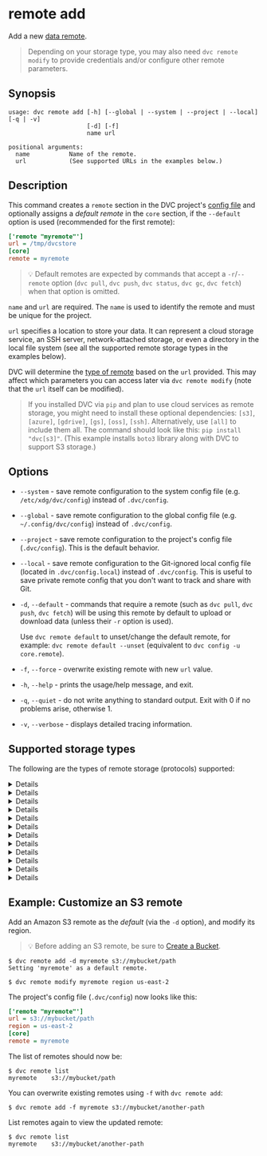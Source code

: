 # remote add

Add a new [data remote](/doc/command-reference/remote).

> Depending on your storage type, you may also need `dvc remote modify` to
> provide credentials and/or configure other remote parameters.

## Synopsis

```usage
usage: dvc remote add [-h] [--global | --system | --project | --local] [-q | -v]
                      [-d] [-f]
                      name url

positional arguments:
  name           Name of the remote.
  url            (See supported URLs in the examples below.)
```

## Description

This command creates a `remote` section in the <abbr>DVC project</abbr>'s
[config file](/doc/command-reference/config) and optionally assigns a _default
remote_ in the `core` section, if the `--default` option is used (recommended
for the first remote):

```ini
['remote "myremote"']
url = /tmp/dvcstore
[core]
remote = myremote
```

> 💡 Default remotes are expected by commands that accept a `-r`/`--remote`
> option (`dvc pull`, `dvc push`, `dvc status`, `dvc gc`, `dvc fetch`) when that
> option is omitted.

`name` and `url` are required. The `name` is used to identify the remote and
must be unique for the project.

`url` specifies a location to store your data. It can represent a cloud storage
service, an SSH server, network-attached storage, or even a directory in the
local file system (see all the supported remote storage types in the examples
below).

DVC will determine the [type of remote](#supported-storage-types) based on the
`url` provided. This may affect which parameters you can access later via
`dvc remote modify` (note that the `url` itself can be modified).

> If you installed DVC via `pip` and plan to use cloud services as remote
> storage, you might need to install these optional dependencies: `[s3]`,
> `[azure]`, `[gdrive]`, `[gs]`, `[oss]`, `[ssh]`. Alternatively, use `[all]` to
> include them all. The command should look like this: `pip install "dvc[s3]"`.
> (This example installs `boto3` library along with DVC to support S3 storage.)

## Options

- `--system` - save remote configuration to the system config file (e.g.
  `/etc/xdg/dvc/config`) instead of `.dvc/config`.

- `--global` - save remote configuration to the global config file (e.g.
  `~/.config/dvc/config`) instead of `.dvc/config`.

- `--project` - save remote configuration to the project's config file
  (`.dvc/config`). This is the default behavior.

- `--local` - save remote configuration to the Git-ignored local config file
  (located in `.dvc/config.local`) instead of `.dvc/config`. This is useful to
  save private remote config that you don't want to track and share with Git.

- `-d`, `--default` - commands that require a remote (such as `dvc pull`,
  `dvc push`, `dvc fetch`) will be using this remote by default to upload or
  download data (unless their `-r` option is used).

  Use `dvc remote default` to unset/change the default remote, for example:
  `dvc remote default --unset` (equivalent to `dvc config -u core.remote`).

- `-f`, `--force` - overwrite existing remote with new `url` value.

- `-h`, `--help` - prints the usage/help message, and exit.

- `-q`, `--quiet` - do not write anything to standard output. Exit with 0 if no
  problems arise, otherwise 1.

- `-v`, `--verbose` - displays detailed tracing information.

## Supported storage types

The following are the types of remote storage (protocols) supported:

<details>

### Click for Amazon S3

> 💡 Before adding an S3 remote, be sure to
> [Create a Bucket](https://docs.aws.amazon.com/AmazonS3/latest/gsg/CreatingABucket.html).

```dvc
$ dvc remote add -d myremote s3://mybucket/path
```

By default, DVC expects your AWS CLI is already
[configured](https://docs.aws.amazon.com/cli/latest/userguide/cli-chap-configure.html).
DVC will be using default AWS credentials file to access S3. To override some of
these parameters, use the parameters described in `dvc remote modify`.

We use the `boto3` library to communicate with AWS. The following API methods
are performed:

- `list_objects_v2`, `list_objects`
- `head_object`
- `download_file`
- `upload_file`
- `delete_object`
- `copy`

So, make sure you have the following permissions enabled:

- `s3:ListBucket`
- `s3:GetObject`
- `s3:PutObject`
- `s3:DeleteObject`

</details>

<details>

### Click for S3 API compatible storage

To communicate with a remote object storage that supports an S3 compatible API
(e.g. [Minio](https://min.io/),
[DigitalOcean Spaces](https://www.digitalocean.com/products/spaces/),
[IBM Cloud Object Storage](https://www.ibm.com/cloud/object-storage) etc.),
configure the remote's `endpointurl` explicitly:

For example:

```dvc
$ dvc remote add -d myremote s3://mybucket/path
$ dvc remote modify myremote endpointurl \
                    https://object-storage.example.com
```

> See `dvc remote modify` for a full list of S3 API parameters.

S3 remotes can also be configured entirely via environment variables:

```dvc
$ export AWS_ACCESS_KEY_ID='mykey'
$ export AWS_SECRET_ACCESS_KEY='mysecret'
$ dvc remote add -d myremote s3://mybucket/path
```

For more information about the variables DVC supports, please visit
[boto3 documentation](https://boto3.amazonaws.com/v1/documentation/api/latest/guide/configuration.html#environment-variable-configuration)

</details>

<details>

### Click for Microsoft Azure Blob Storage

```dvc
$ dvc remote add -d myremote azure://mycontainer/path
$ dvc remote modify --local myremote connection_string 'mysecret'
```

> The Azure Storage
> [connection string](http://azure.microsoft.com/en-us/documentation/articles/storage-configure-connection-string/)
> contains sensitive user info. Therefore, it's safer to add it with the
> `--local` option, so it's written to a Git-ignored config file. See
> `dvc remote modify` for a full list of Azure parameters.

This remote type can also be configured via environment variables:

```dvc
$ export AZURE_STORAGE_CONNECTION_STRING='mysecret'
$ dvc remote add -d myremote azure://mycontainer/path
```

See `dvc remote modify` for a full list of Azure parameters (authentication
methods) and environment variables.

</details>

<details>

### Click for Google Drive

To start using a GDrive remote, first add it with a
[valid URL format](/doc/user-guide/setup-google-drive-remote#url-format). Then
use any DVC command that needs to connect to it (e.g. `dvc pull` or `dvc push`
once there's tracked data to synchronize). For example:

```dvc
$ dvc remote add -d myremote gdrive://0AIac4JZqHhKmUk9PDA/dvcstore
$ dvc push  # Assuming there's data to push

Go to the following link in your browser:

    https://accounts.google.com/o/oauth2/auth # ... copy this link

Enter verification code: # <- enter resulting code
```

See `dvc remote modify` for a list of other GDrive parameters, or
[Setup a Google Drive DVC Remote](/doc/user-guide/setup-google-drive-remote) for
a full guide on using Google Drive as DVC remote storage.

Note that GDrive remotes are not "trusted" by default. This means that the
[`verify`](/doc/command-reference/remote/modify#available-parameters-for-all-remotes)
parameter is enabled on this type of storage, so DVC recalculates the file
hashes upon download (e.g. `dvc pull`), to make sure that these haven't been
modified.

> Please note our [Privacy Policy (Google APIs)](/doc/user-guide/privacy).

</details>

<details>

### Click for Google Cloud Storage

> 💡 Before adding a GC Storage remote, be sure to
> [Create a storage bucket](https://cloud.google.com/storage/docs/creating-buckets).

```dvc
$ dvc remote add -d myremote gs://mybucket/path
```

By default, DVC expects your GCP CLI is already
[configured](https://cloud.google.com/sdk/docs/authorizing). DVC will be using
default GCP key file to access Google Cloud Storage. To override some of these
parameters, use the parameters described in `dvc remote modify`.

> Make sure to run `gcloud auth application-default login` unless you use
> `GOOGLE_APPLICATION_CREDENTIALS` and/or service account, or other ways to
> authenticate. See details [here](https://stackoverflow.com/a/53307505/298182).

</details>

<details>

### Click for Aliyun OSS

First you need to setup OSS storage on Aliyun Cloud. Then, use an S3 style URL
for OSS storage, and configure the
[endpoint](https://www.alibabacloud.com/help/doc-detail/31837.html):

```dvc
$ dvc remote add -d myremote oss://mybucket/path
$ dvc remote modify myremote oss_endpoint endpoint
```

To set key id, key secret and endpoint (or any other OSS parameter), use
`dvc remote modify`. Example usage is show below. Make sure to use the `--local`
option to avoid committing your secrets with Git:

```dvc
$ dvc remote modify myremote --local oss_key_id 'mykey'
$ dvc remote modify myremote --local oss_key_secret 'mysecret'
```

You can also set environment variables and use them later, to set environment
variables use following environment variables:

```dvc
$ export OSS_ACCESS_KEY_ID='mykey'
$ export OSS_ACCESS_KEY_SECRET='mysecret'
$ export OSS_ENDPOINT='endpoint'
```

**Testing your OSS storage using docker**

Start a container running an OSS emulator, and setup the environment variables,
for example:

```dvc
$ git clone https://github.com/nanaya-tachibana/oss-emulator.git
$ docker image build -t oss:1.0 oss-emulator
$ docker run --detach -p 8880:8880 --name oss-emulator oss:1.0
$ export OSS_BUCKET='mybucket'
$ export OSS_ENDPOINT='endpoint'
$ export OSS_ACCESS_KEY_ID='mykey'
$ export OSS_ACCESS_KEY_SECRET='mysecret'
```

> Uses default key id and key secret when they are not given, which gives read
> access to public read bucket and public bucket.

</details>

<details>

### Click for SSH

```dvc
$ dvc remote add -d myremote ssh://user@example.com/path
```

> See `dvc remote modify` for a full list of SSH parameters.

⚠️ DVC requires both SSH and SFTP access to work with remote SSH locations.
Please check that you are able to connect both ways with tools like `ssh` and
`sftp` (GNU/Linux).

> Note that the server's SFTP root might differ from its physical root (`/`).

</details>

<details>

### Click for HDFS

💡 Using an HDFS cluster as remote storage is also supported via the WebHDFS
API. Read more about it by expanding the WebHDFS section below.

```dvc
$ dvc remote add -d myremote hdfs://user@example.com/path
```

> See `dvc remote modify` for a full list of HDFS parameters.

</details>

<details>

### Click for WebHDFS

**HDFS and WebHDFS:**

Both remotes, HDFS and WebHDFS, allow using a Hadoop cluster as a remote
repository. However, HDFS relies on `pyarrow` which in turn requires `libhdfs`,
an interface to the Java Hadoop client, that must be installed separately.
Meanwhile, WebHDFS has no need for this requirement as it communicates with the
Hadoop cluster via a HTTP REST API using the Python libraries `HdfsCLI` and
`requests`. The latter remote should be preferred by users who seek easier and
more portable setups, at the expense of performance due to the added overhead of
HTTP.

One last note: WebHDFS does require enabling the HTTP REST API in the cluster by
setting the configuration property `dfs.webhdfs.enabled` to `true` in
`hdfs-site.xml`.

```dvc
$ dvc remote add -d myremote webhdfs://user@example.com/path
$ dvc remote modify --local myremote user myuser
$ dvc remote modify --local myremote token 'mytoken'
```

> The user name and password may contain sensitive user info. Therefore, it's
> safer to add it with the `--local` option, so it's written to a Git-ignored
> config file. See `dvc remote modify` for a full list of WebHDFS parameters.

</details>

<details>

### Click for HTTP

```dvc
$ dvc remote add -d myremote https://example.com/path
```

> See `dvc remote modify` for a full list of HTTP parameters.

</details>

<details>

### Click for WebDAV

```dvc
$ dvc remote add -d myremote \
                    webdavs://example.com/owncloud/remote.php/dav
```

If your remote is located in a subfolder of your WebDAV server e.g.
`files/myuser`, this path may be appended to the base URL:

```dvc
$ dvc remote add -d myremote \
      webdavs://example.com/owncloud/remote.php/dav/files/myuser
```

> See `dvc remote modify` for a full list of WebDAV parameters.

</details>

<details>

### Click for local remote

A "local remote" is a directory in the machine's file system. Not to be confused
with the `--local` option of `dvc remote` commands!

> While the term may seem contradictory, it doesn't have to be. The "local" part
> refers to the type of location where the storage is: another directory in the
> same file system. "Remote" is how we call storage for <abbr>DVC
> projects</abbr>. It's essentially a local backup for data tracked by DVC.

Using an absolute path (recommended):

```dvc
$ dvc remote add -d myremote /tmp/dvcstore
$ cat .dvc/config
  ...
  ['remote "myremote"']
        url = /tmp/dvcstore
  ...
```

> Note that the absolute path `/tmp/dvcstore` is saved as is.

Using a relative path. It will be resolved against the current working
directory, but saved **relative to the config file location**:

```dvc
$ dvc remote add -d myremote ../dvcstore
$ cat .dvc/config
  ...
  ['remote "myremote"']
      url = ../../dvcstore
  ...
```

> Note that `../dvcstore` has been resolved relative to the `.dvc/` dir,
> resulting in `../../dvcstore`.

</details>

## Example: Customize an S3 remote

Add an Amazon S3 remote as the _default_ (via the `-d` option), and modify its
region.

> 💡 Before adding an S3 remote, be sure to
> [Create a Bucket](https://docs.aws.amazon.com/AmazonS3/latest/gsg/CreatingABucket.html).

```dvc
$ dvc remote add -d myremote s3://mybucket/path
Setting 'myremote' as a default remote.

$ dvc remote modify myremote region us-east-2
```

The <abbr>project</abbr>'s config file (`.dvc/config`) now looks like this:

```ini
['remote "myremote"']
url = s3://mybucket/path
region = us-east-2
[core]
remote = myremote
```

The list of remotes should now be:

```dvc
$ dvc remote list
myremote	s3://mybucket/path
```

You can overwrite existing remotes using `-f` with `dvc remote add`:

```dvc
$ dvc remote add -f myremote s3://mybucket/another-path
```

List remotes again to view the updated remote:

```dvc
$ dvc remote list
myremote	s3://mybucket/another-path
```
